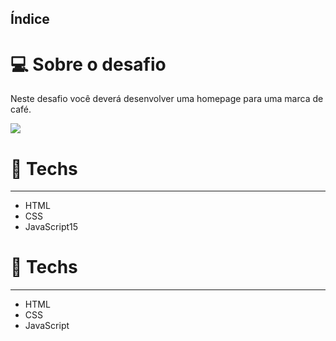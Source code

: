 ## **Índice**

# 💻 Sobre o desafio
Neste desafio você deverá desenvolver uma homepage para uma marca de café.

<img src="https://efficient-sloth-d85.notion.site/image/https%3A%2F%2Fs3-us-west-2.amazonaws.com%2Fsecure.notion-static.com%2Fb3c2bd17-dd6b-4aa2-b5af-b3b4f2da8eeb%2Fpreview.png?table=block&id=2014ae93-b2c5-48ee-8daa-0d01f8ca7f68&spaceId=08f749ff-d06d-49a8-a488-9846e081b224&width=2000&userId=&cache=v2" />


# 🚀 **Techs**

---

- HTML
- CSS
- JavaScript15

# 🚀 **Techs**

---

- HTML
- CSS
- JavaScript